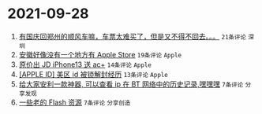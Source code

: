 # 2021-09-28

1. [有国庆回郑州的顺风车嘛，车票太难买了，但是又不得不回去。。。](https://www.v2ex.com/t/804775) `21条评论` `深圳`
1. [安徽好像没有一个地方有 Apple Store](https://www.v2ex.com/t/804793) `19条评论` `Apple`
1. [原价出 JD iPhone13 送 ac+](https://www.v2ex.com/t/804772) `14条评论` `Apple`
1. [[APPLE ID] 美区 id 被锁解封经历](https://www.v2ex.com/t/804799) `13条评论` `Apple`
1. [给大家安利一款神器, 可以查看 ip 在 BT 网络中的历史记录,嘿嘿嘿](https://www.v2ex.com/t/804781) `7条评论` `分享发现`
1. [一些老的 Flash 资源](https://www.v2ex.com/t/804779) `7条评论` `分享创造`
